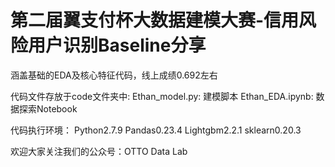 # 第二届翼支付杯大数据建模大赛-信用风险用户识别Baseline分享
涵盖基础的EDA及核心特征代码，线上成绩0.692左右

代码文件存放于code文件夹中: 
Ethan_model.py: 建模脚本
Ethan_EDA.ipynb: 数据探索Notebook

代码执行环境：
Python2.7.9
Pandas0.23.4
Lightgbm2.2.1
sklearn0.20.3


欢迎大家关注我们的公众号：OTTO Data Lab
